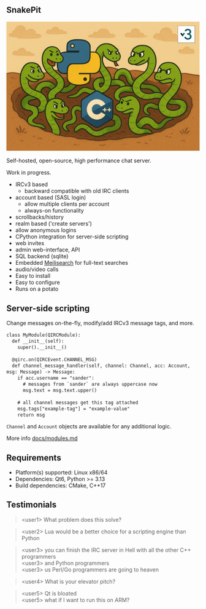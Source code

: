 ## SnakePit

![](src/assets/header_small.jpg)

Self-hosted, open-source, high performance chat server.

Work in progress.

- IRCv3 based
  - backward compatible with old IRC clients
- account based (SASL login)
  - allow multiple clients per account
  - always-on functionality
- scrollbacks/history
- realm based ('create servers')
- allow anonymous logins
- CPython integration for server-side scripting
- web invites
- admin web-interface, API
- SQL backend (sqlite)
- Embedded [Meilisearch](https://github.com/meilisearch/meilisearch/) for full-text searches
- audio/video calls
- Easy to install
- Easy to configure
- Runs on a potato

## Server-side scripting

Change messages on-the-fly, modify/add IRCv3 message tags, and more.

```python3
class MyModule(QIRCModule):
  def __init__(self):
    super().__init__()

  @qirc.on(QIRCEvent.CHANNEL_MSG)
  def channel_message_handler(self, channel: Channel, acc: Account, msg: Message) -> Message:
    if acc.username == "sander":
      # messages from `sander` are always uppercase now
      msg.text = msg.text.upper()

    # all channel messages get this tag attached
    msg.tags["example-tag"] = "example-value"
    return msg
```

`Channel` and `Account` objects are available for any additional logic.

More info [docs/modules.md](docs/modules.md)

## Requirements

- Platform(s) supported: Linux x86/64
- Dependencies: Qt6, Python >= 3.13
- Build dependencies: CMake, C++17

## Testimonials

> &lt;user1&gt; What problem does this solve? 

> &lt;user2&gt; Lua would be a better choice for a scripting engine than Python

> &lt;user3&gt; you can finish the IRC server in Hell with all the other C++ programmers  
> &lt;user3&gt; and Python programmers  
> &lt;user3&gt; us Perl/Go programmers are going to heaven

> &lt;user4&gt; What is your elevator pitch?
 
> &lt;user5&gt; Qt is bloated  
> &lt;user5&gt; what if I want to run this on ARM?
